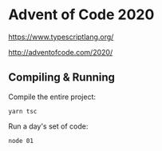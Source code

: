 # Advent of Code 2020

<https://www.typescriptlang.org/>

<http://adventofcode.com/2020/>

## Compiling & Running

Compile the entire project:

```
yarn tsc
```

Run a day's set of code:

```
node 01
```
